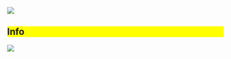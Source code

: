 <img src="https://capsule-render.vercel.app/api?type=soft&color=_hexcode&height=300&section=header&text=capsule%20render&fontSize=90" />

<div style="background-color: yellow;"><h2>Info</h2></div>

<img src="https://capsule-render.vercel.app/api?type=냀&color=#&height=높이&section=footer&text=텍스트&fontSize=텍스트크기" />
